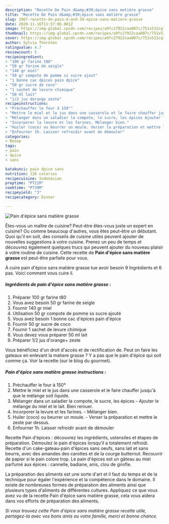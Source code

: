```yaml
---
description: "Recette De Pain d&amp;#39;épice sans matière grasse"
title: "Recette De Pain d&amp;#39;épice sans matière grasse"
slug: 1067-recette-de-pain-d-and-39-epice-sans-matiere-grasse
date: 2020-11-16T11:57:06.081Z
image: https://img-global.cpcdn.com/recipes/a9fc27922caa007c/751x532cq70/pain-depice-sans-matiere-grasse-photo-principale-de-la-recette.jpg
thumbnail: https://img-global.cpcdn.com/recipes/a9fc27922caa007c/751x532cq70/pain-depice-sans-matiere-grasse-photo-principale-de-la-recette.jpg
cover: https://img-global.cpcdn.com/recipes/a9fc27922caa007c/751x532cq70/pain-depice-sans-matiere-grasse-photo-principale-de-la-recette.jpg
author: Sylvia Thornton
ratingvalue: 4.7
reviewcount: 5
recipeingredient:
- "100 gr farine t80"
- "50 gr farine de seigle"
- "140 gr miel"
- "50 gr compote de pomme ss sucre ajout"
- "1 bonne cac dpices pain dpice"
- "50 gr sucre de coco"
- "1 sachet de levure chimique"
- "50 ml lait"
- "1/2 jus dorange zeste"
recipeinstructions:
- "Préchauffer le four à 150°"
- "Mettre le miel et le jus dans une casserole et le faire chauffer jusqu&#39;à que le mélange soit liquide."
- "Mélanger dans un saladier la compote, le sucre, les épices Ajouter le mélange du miel et le lait. Bien remuer."
- "Incorporer la levure et les farines. Mélanger bien."
- "Huiler (coco) ou beurrer un moule. Verser la préparation et mettre le zeste par dessus."
- "Enfourner 1h. Laisser refroidir avant de démouler"
categories:
- Resep
tags:
- pain
- dpice
- sans

katakunci: pain dpice sans 
nutrition: 126 calories
recipecuisine: Indonesian
preptime: "PT21M"
cooktime: "PT39M"
recipeyield: "3"
recipecategory: Dinner

---
```



![Pain d&#39;épice sans matière grasse](https://img-global.cpcdn.com/recipes/a9fc27922caa007c/751x532cq70/pain-depice-sans-matiere-grasse-photo-principale-de-la-recette.jpg)

Êtes-vous un maître de cuisine? Peut-être êtes-vous juste un expert en cuisine? Ou comme beaucoup d'autres, vous êtes peut-être un débutant. Quoi qu'il en soit, des conseils de cuisine utiles peuvent ajouter de nouvelles suggestions à votre cuisine. Prenez un peu de temps et découvrez également quelques trucs qui peuvent ajouter du nouveau plaisir à votre routine de cuisine. Cette recette de <strong> Pain d&#39;épice sans matière grasse </strong> est peut-être parfaite pour vous.

<!--inarticleads1-->

À cuire pain d&#39;épice sans matière grasse tue avoir besoin 9 Ingrédients et 6 pas. Voici comment vous cuire il.

##### Ingrédients de pain d&#39;épice sans matière grasse :

1. Préparer 100 gr farine t80
1. Vous avez besoin 50 gr farine de seigle
1. Fournir 140 gr miel
1. Utilisation 50 gr compote de pomme ss sucre ajouté
1. Vous avez besoin 1 bonne cac d&#39;épices pain d&#39;épice
1. Fournir 50 gr sucre de coco
1. Fournir 1 sachet de levure chimique
1. Vous devez vous préparer 50 ml lait
1. Préparer 1/2 jus d&#39;orange+ zeste


Vous bénéficiez d&#39;un droit d&#39;accès et de rectification de. Peut on faire les gateaux en enlevant la matiere grasse ? Y a pas que le pain d&#39;épice qui soit comme ça. Voir la recette (sur le blog du gourmet). 

<!--inarticleads2-->

##### Pain d&#39;épice sans matière grasse instructions :

1. Préchauffer le four à 150°
1. Mettre le miel et le jus dans une casserole et le faire chauffer jusqu&#39;à que le mélange soit liquide.
1. Mélanger dans un saladier la compote, le sucre, les épices - Ajouter le mélange du miel et le lait. Bien remuer.
1. Incorporer la levure et les farines. - Mélanger bien.
1. Huiler (coco) ou beurrer un moule. - Verser la préparation et mettre le zeste par dessus.
1. Enfourner 1h. Laisser refroidir avant de démouler


Recette Pain d&#39;épices : découvrez les ingrédients, ustensiles et étapes de préparation. Démoulez le pain d&#39;épices lorsqu&#39;il a totalement refroidi. Recette d&#39;un cake-gateau-pain d&#39;épices sans oeufs, sans lait et sans beurre, avec des amandes des carottes et de la courge butternut. Recouvrir de papier si le pain colore trop. Le pain d&#39;épices est un gâteau au miel parfumé aux épices : cannelle, badiane, anis, clou de girofle. 

<!--inarticleads1-->

<p>
La préparation des aliments est une sorte d'art et il faut du temps et de la technique pour égaler l'expérience et la compétence dans le domaine. Il existe de nombreuses formes de préparation des aliments ainsi que plusieurs types d'aliments de différentes cultures. Appliquez ce que vous avez vu de la recette Pain d&#39;épice sans matière grasse, cela vous aidera dans vos efforts de préparation des aliments.
</p>

<p>
<i>Si vous trouvez cette Pain d&#39;épice sans matière grasse recette utile, partagez-la avec vos bons amis ou votre famille, merci et bonne chance.</i>
</p>
